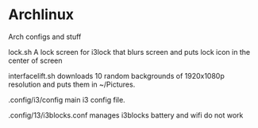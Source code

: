 # Archlinux
Arch configs and stuff



lock.sh
  A lock screen for i3lock that blurs screen and puts lock icon in the center of screen
  
  
interfacelift.sh
  downloads 10 random backgrounds of 1920x1080p resolution and puts them in ~/Pictures.
  
  
.config/i3/config
  main i3 config file.
  
  
.config/13/i3blocks.conf
   manages i3blocks battery and wifi do not work

